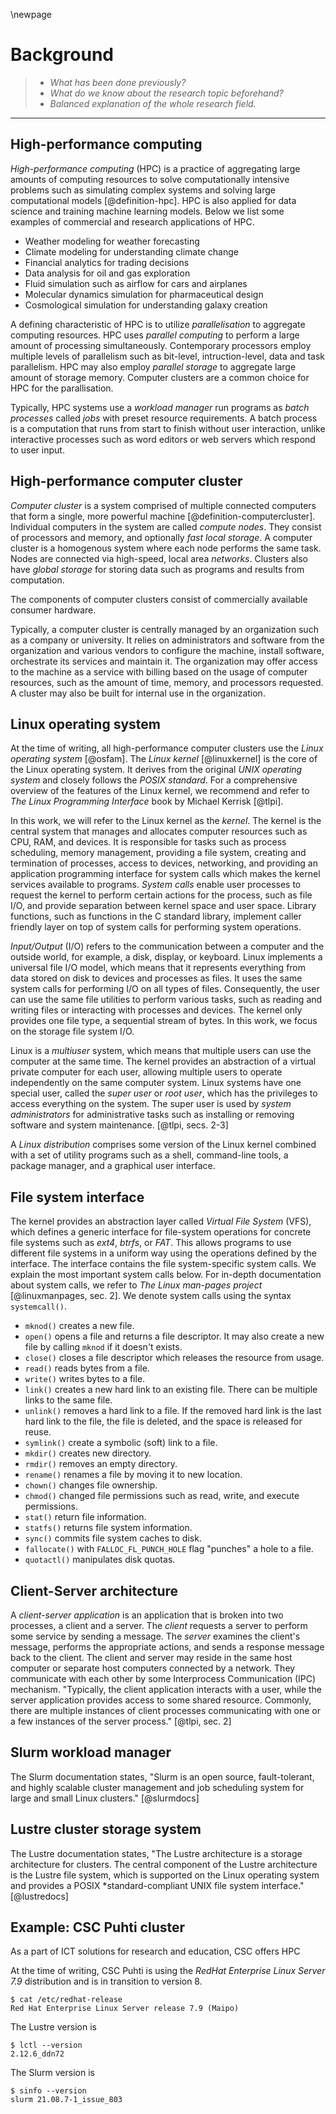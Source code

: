 \newpage

# Background
> - *What has been done previously?*
> - *What do we know about the research topic beforehand?*
> - *Balanced explanation of the whole research field.*

---

## High-performance computing
*High-performance computing* (HPC) is a practice of aggregating large amounts of computing resources to solve computationally intensive problems such as simulating complex systems and solving large computational models [@definition-hpc].
HPC is also applied for data science and training machine learning models.
Below we list some examples of commercial and research applications of HPC.

* Weather modeling for weather forecasting
* Climate modeling for understanding climate change
* Financial analytics for trading decisions
* Data analysis for oil and gas exploration
* Fluid simulation such as airflow for cars and airplanes
* Molecular dynamics simulation for pharmaceutical design
* Cosmological simulation for understanding galaxy creation

A defining characteristic of HPC is to utilize *parallelisation* to aggregate computing resources.
HPC uses *parallel computing* to perform a large amount of processing simultaneously.
Contemporary processors employ multiple levels of parallelism such as bit-level, intruction-level, data and task parallelism.
HPC may also employ *parallel storage* to aggregate large amount of storage memory.
Computer clusters are a common choice for HPC for the parallisation.

Typically, HPC systems use a *workload manager* run programs as *batch processes* called *jobs* with preset resource requirements.
A batch process is a computation that runs from start to finish without user interaction, unlike interactive processes such as word editors or web servers which respond to user input.


## High-performance computer cluster
*Computer cluster* is a system comprised of multiple connected computers that form a single, more powerful machine [@definition-computercluster].
Individual computers in the system are called *compute nodes*.
They consist of processors and memory, and optionally *fast local storage*.
A computer cluster is a homogenous system where each node performs the same task.
Nodes are connected via high-speed, local area *networks*.
Clusters also have *global storage* for storing data such as programs and results from computation.

The components of computer clusters consist of commercially available consumer hardware.

Typically, a computer cluster is centrally managed by an organization such as a company or university.
It relies on administrators and software from the organization and various vendors to configure the machine, install software, orchestrate its services and maintain it.
The organization may offer access to the machine as a service with billing based on the usage of computer resources, such as the amount of time, memory, and processors requested.
A cluster may also be built for internal use in the organization.


## Linux operating system
At the time of writing, all high-performance computer clusters use the *Linux operating system* [@osfam].
The *Linux kernel* [@linuxkernel] is the core of the Linux operating system.
It derives from the original *UNIX operating system* and closely follows the *POSIX standard*. For a comprehensive overview of the features of the Linux kernel, we recommend and refer to *The Linux Programming Interface* book by Michael Kerrisk [@tlpi].

In this work, we will refer to the Linux kernel as the *kernel*.
The kernel is the central system that manages and allocates computer resources such as CPU, RAM, and devices.
It is responsible for tasks such as process scheduling, memory management, providing a file system, creating and termination of processes, access to devices, networking, and providing an application programming interface for system calls which makes the kernel services available to programs.
*System calls* enable user processes to request the kernel to perform certain actions for the process, such as file I/O, and provide separation between kernel space and user space.
Library functions, such as functions in the C standard library, implement caller friendly layer on top of system calls for performing system operations.

*Input/Output* (I/O) refers to the communication between a computer and the outside world, for example, a disk, display, or keyboard.
Linux implements a universal file I/O model, which means that it represents everything from data stored on disk to devices and processes as files.
It uses the same system calls for performing I/O on all types of files.
Consequently, the user can use the same file utilities to perform various tasks, such as reading and writing files or interacting with processes and devices.
The kernel only provides one file type, a sequential stream of bytes.
In this work, we focus on the storage file system I/O.

Linux is a *multiuser* system, which means that multiple users can use the computer at the same time.
The kernel provides an abstraction of a virtual private computer for each user, allowing multiple users to operate independently on the same computer system.
Linux systems have one special user, called the *super user* or *root user*, which has the privileges to access everything on the system.
The super user is used by *system administrators* for administrative tasks such as installing or removing software and system maintenance. [@tlpi, secs. 2-3]

A *Linux distribution* comprises some version of the Linux kernel combined with a set of utility programs such as a shell, command-line tools, a package manager, and a graphical user interface.


## File system interface
The kernel provides an abstraction layer called *Virtual File System* (VFS), which defines a generic interface for file-system operations for concrete file systems such as *ext4*, *btrfs*, or *FAT*.
This allows programs to use different file systems in a uniform way using the operations defined by the interface.
The interface contains the file system-specific system calls.
We explain the most important system calls below.
For in-depth documentation about system calls, we refer to *The Linux man-pages project* [@linuxmanpages, sec. 2].
We denote system calls using the syntax `systemcall()`.

- `mknod()` creates a new file.
- `open()` opens a file and returns a file descriptor.
It may also create a new file by calling `mknod` if it doesn't exists.
- `close()` closes a file descriptor which releases the resource from usage.
- `read()` reads bytes from a file.
- `write()` writes bytes to a file.
- `link()` creates a new hard link to an existing file.
There can be multiple links to the same file.
- `unlink()` removes a hard link to a file.
If the removed hard link is the last hard link to the file, the file is deleted, and the space is released for reuse.
- `symlink()` create a symbolic (soft) link to a file.
- `mkdir()` creates new directory.
- `rmdir()` removes an empty directory.
- `rename()` renames a file by moving it to new location.
- `chown()` changes file ownership.
- `chmod()` changed file permissions such as read, write, and execute permissions.
- `stat()` return file information.
- `statfs()` returns file system information.
- `sync()` commits file system caches to disk.
- `fallocate()` with `FALLOC_FL_PUNCH_HOLE` flag "punches" a hole to a file.
- `quotactl()` manipulates disk quotas.


## Client-Server architecture
A *client-server application* is an application that is broken into two processes, a client and a server.
The *client* requests a server to perform some service by sending a message.
The *server* examines the client's message, performs the appropriate actions, and sends a response message back to the client.
The client and server may reside in the same host computer or separate host computers connected by a network.
They communicate with each other by some Interprocess Communication (IPC) mechanism.
"Typically, the client application interacts with a user, while the server application provides access to some shared resource. Commonly, there are multiple instances of client processes communicating with one or a few instances of the server process." [@tlpi, sec. 2]


## Slurm workload manager
The Slurm documentation states, "Slurm is an open source, fault-tolerant, and highly scalable cluster management and job scheduling system for large and small Linux clusters." [@slurmdocs]


## Lustre cluster storage system
The Lustre documentation states, "The Lustre architecture is a storage architecture for clusters. The central component of the Lustre architecture is the Lustre file system, which is supported on the Linux operating system and provides a POSIX \*standard-compliant UNIX file system interface." [@lustredocs]


## Example: CSC Puhti cluster
As a part of ICT solutions for research and education, CSC offers HPC

At the time of writing, CSC Puhti is using the *RedHat Enterprise Linux Server 7.9* distribution and is in transition to version 8.

```
$ cat /etc/redhat-release
Red Hat Enterprise Linux Server release 7.9 (Maipo)
```

The Lustre version is 

```
$ lctl --version
2.12.6_ddn72
```

The Slurm version is

```
$ sinfo --version
slurm 21.08.7-1_issue_803
```

